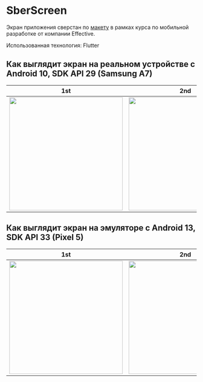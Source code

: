 # SberScreen

Экран приложения сверстан по [макету](https://www.figma.com/file/T53qEeDxWunzfRMuqRGvz9/Flutter.-Fall-2023?node-id=0%3A1&mode=dev) в рамках курса по мобильной разработке от компании Effective.

Использованная технология: Flutter

## Как выглядит экран на реальном устройстве c Android 10, SDK API 29 (Samsung A7)
|1st                     |2nd                       |video                       |
|:----------------------------:|:---------------------------:|:---------------------------:|
|<img src="https://github.com/RyndyukDanila/SberScreen/assets/79106632/55409107-66ae-4760-ac22-ae53efc61415" width="300">|<img src="https://github.com/RyndyukDanila/SberScreen/assets/79106632/f6347520-12a8-4332-82bf-5509e00044f9" width="300">|<video src="https://github.com/RyndyukDanila/SberScreen/assets/79106632/e94e1e76-7675-49d2-a47f-b28649a536eb" width="300">|

## Как выглядит экран на эмуляторе c Android 13, SDK API 33 (Pixel 5)
|1st                     |2nd                       |
|:----------------------------:|:---------------------------:|
|<img src="https://github.com/RyndyukDanila/SberScreen/assets/79106632/97890c8e-6404-46af-9c2c-7fa4febd0865" width="300">|<img src="https://github.com/RyndyukDanila/SberScreen/assets/79106632/7353ee25-4168-4111-90e2-22abda854e5c" width="300">|

